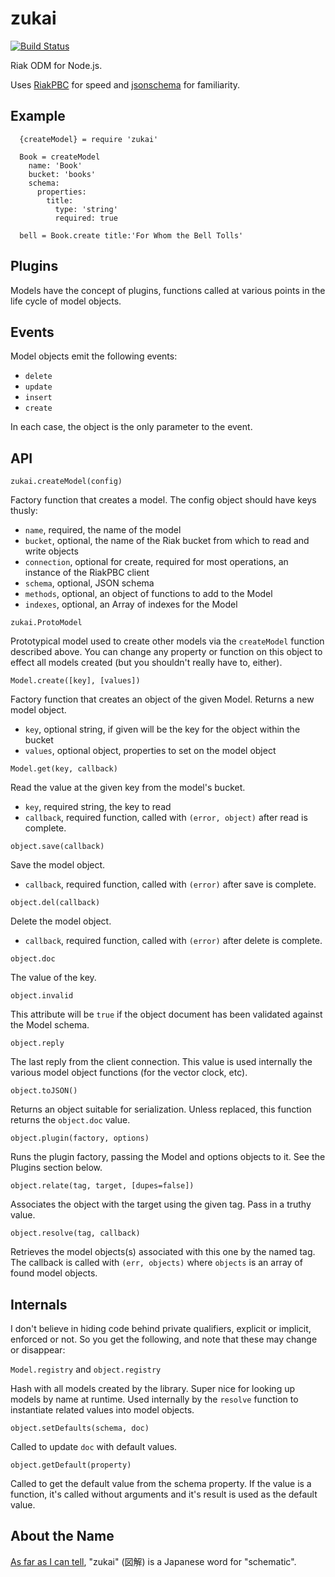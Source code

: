 zukai
=====

[![Build Status](https://travis-ci.org/natural/zukai.png)](https://travis-ci.org/natural/zukai)

Riak ODM for Node.js.

Uses [RiakPBC](https://github.com/nlf/riakpbc) for speed and [jsonschema](https://github.com/tdegrunt/jsonschema) for familiarity.

Example
-------

```
  {createModel} = require 'zukai'

  Book = createModel
    name: 'Book'
    bucket: 'books'
    schema:
      properties:
        title:
          type: 'string'
          required: true

  bell = Book.create title:'For Whom the Bell Tolls'
```

Plugins
-------

Models have the concept of plugins, functions called at various points in the
life cycle of model objects.

Events
------

Model objects emit the following events:

  * `delete`
  * `update`
  * `insert`
  * `create`

In each case, the object is the only parameter to the event.


API
---

`zukai.createModel(config)`

Factory function that creates a model.  The config object should have keys
thusly:

  * `name`, required, the name of the model
  * `bucket`, optional, the name of the Riak bucket from which to read and write
  objects
  * `connection`, optional for create, required for most operations, an instance
  of the RiakPBC client
  * `schema`, optional, JSON schema
  * `methods`, optional, an object of functions to add to the Model
  * `indexes`, optional, an Array of indexes for the Model


`zukai.ProtoModel`

Prototypical model used to create other models via the `createModel` function
described above.  You can change any property or function on this object to
effect all models created (but you shouldn't really have to, either).

`Model.create([key], [values])`

Factory function that creates an object of the given Model.  Returns a new model
object.

  * `key`, optional string, if given will be the key for the object
  within the bucket
  * `values`, optional object, properties to set on the model object

`Model.get(key, callback)`

Read the value at the given key from the model's bucket.

  * `key`, required string, the key to read
  * `callback`, required function, called with `(error, object)` after read
  is complete.

`object.save(callback)`

Save the model object.

  * `callback`, required function, called with `(error)` after save
  is complete.

`object.del(callback)`

Delete the model object.

  * `callback`, required function, called with `(error)` after delete is
    complete.

`object.doc`

The value of the key.

`object.invalid`

This attribute will be `true` if the object document has been validated against
the Model schema.

`object.reply`

The last reply from the client connection.  This value is used internally the various
model object functions (for the vector clock, etc).

`object.toJSON()`

Returns an object suitable for serialization.  Unless replaced, this function
returns the `object.doc` value.

`object.plugin(factory, options)`

Runs the plugin factory, passing the Model and options objects to it.  See the
Plugins section below.

`object.relate(tag, target, [dupes=false])`

Associates the object with the target using the given tag.  Pass in a truthy
value.

`object.resolve(tag, callback)`

Retrieves the model objects(s) associated with this one by the named tag.  The
callback is called with `(err, objects)` where `objects` is an array of found
model objects.

Internals
---------

I don't believe in hiding code behind private qualifiers, explicit or implicit,
enforced or not.  So you get the following, and note that these may change or
disappear:

`Model.registry` and `object.registry`

Hash with all models created by the library.  Super nice for looking up models
by name at runtime.  Used internally by the `resolve` function to instantiate
related values into model objects.


`object.setDefaults(schema, doc)`

Called to update `doc` with default values.

`object.getDefault(property)`

Called to get the default value from the schema property.  If the value is a
function, it's called without arguments and it's result is used as the default
value.



About the Name
--------------
[As far as I can tell](http://translate.google.com/#ja/en/%E5%9B%B3%E8%A7%A3),
"zukai" (図解) is a Japanese word for "schematic".
